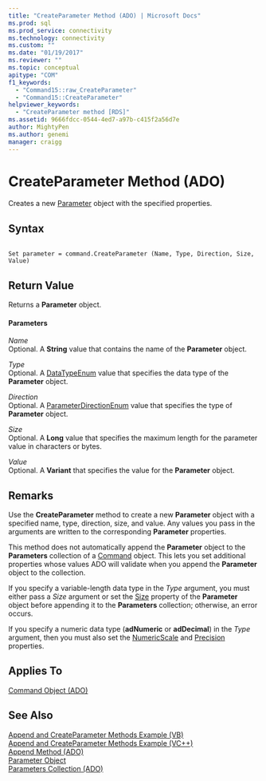 ```yaml
---
title: "CreateParameter Method (ADO) | Microsoft Docs"
ms.prod: sql
ms.prod_service: connectivity
ms.technology: connectivity
ms.custom: ""
ms.date: "01/19/2017"
ms.reviewer: ""
ms.topic: conceptual
apitype: "COM"
f1_keywords: 
  - "Command15::raw_CreateParameter"
  - "Command15::CreateParameter"
helpviewer_keywords: 
  - "CreateParameter method [RDS]"
ms.assetid: 9666fdcc-0544-4ed7-a97b-c415f2a56d7e
author: MightyPen
ms.author: genemi
manager: craigg
---
```

# CreateParameter Method (ADO)
Creates a new [Parameter](../../../ado/reference/ado-api/parameter-object.md) object with the specified properties.  
  
## Syntax  
  
```  
  
Set parameter = command.CreateParameter (Name, Type, Direction, Size, Value)  
```  
  
## Return Value  
 Returns a **Parameter** object.  
  
#### Parameters  
 *Name*  
 Optional. A **String** value that contains the name of the **Parameter** object.  
  
 *Type*  
 Optional. A [DataTypeEnum](../../../ado/reference/ado-api/datatypeenum.md) value that specifies the data type of the **Parameter** object.  
  
 *Direction*  
 Optional. A [ParameterDirectionEnum](../../../ado/reference/ado-api/parameterdirectionenum.md) value that specifies the type of **Parameter** object.  
  
 *Size*  
 Optional. A **Long** value that specifies the maximum length for the parameter value in characters or bytes.  
  
 *Value*  
 Optional. A **Variant** that specifies the value for the **Parameter** object.  
  
## Remarks  
 Use the **CreateParameter** method to create a new **Parameter** object with a specified name, type, direction, size, and value. Any values you pass in the arguments are written to the corresponding **Parameter** properties.  
  
 This method does not automatically append the **Parameter** object to the **Parameters** collection of a [Command](../../../ado/reference/ado-api/command-object-ado.md) object. This lets you set additional properties whose values ADO will validate when you append the **Parameter** object to the collection.  
  
 If you specify a variable-length data type in the *Type* argument, you must either pass a *Size* argument or set the [Size](../../../ado/reference/ado-api/size-property-ado-parameter.md) property of the **Parameter** object before appending it to the **Parameters** collection; otherwise, an error occurs.  
  
 If you specify a numeric data type (**adNumeric** or **adDecimal**) in the *Type* argument, then you must also set the [NumericScale](../../../ado/reference/ado-api/numericscale-property-ado.md) and [Precision](../../../ado/reference/ado-api/precision-property-ado.md) properties.  
  
## Applies To  
 [Command Object (ADO)](../../../ado/reference/ado-api/command-object-ado.md)  
  
## See Also  
 [Append and CreateParameter Methods Example (VB)](../../../ado/reference/ado-api/append-and-createparameter-methods-example-vb.md)   
 [Append and CreateParameter Methods Example (VC++)](../../../ado/reference/ado-api/append-and-createparameter-methods-example-vc.md)   
 [Append Method (ADO)](../../../ado/reference/ado-api/append-method-ado.md)   
 [Parameter Object](../../../ado/reference/ado-api/parameter-object.md)   
 [Parameters Collection (ADO)](../../../ado/reference/ado-api/parameters-collection-ado.md)
